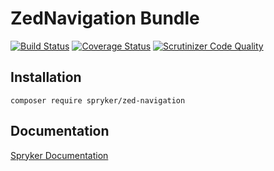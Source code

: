 # ZedNavigation Bundle
[![Build Status](https://travis-ci.org/spryker/ZedNavigation.svg)](https://travis-ci.org/spryker/ZedNavigation)
[![Coverage Status](https://coveralls.io/repos/github/spryker/ZedNavigation/badge.svg)](https://coveralls.io/github/spryker/ZedNavigation)
[![Scrutinizer Code Quality](https://scrutinizer-ci.com/g/spryker/ZedNavigation/badges/quality-score.png?b=master)](https://scrutinizer-ci.com/g/spryker/ZedNavigation/?branch=master)

## Installation

```
composer require spryker/zed-navigation
```

## Documentation

[Spryker Documentation](http://spryker.github.io)
